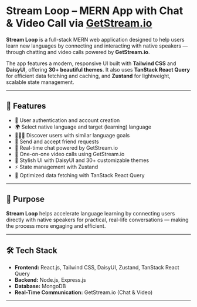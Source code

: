 # Stream Loop – MERN App with Chat & Video Call via [GetStream.io](https://getstream.io/)

**Stream Loop** is a full-stack MERN web application designed to help users learn new languages by connecting and interacting with native speakers — through chatting and video calls powered by **GetStream.io**.

The app features a modern, responsive UI built with **Tailwind CSS** and **DaisyUI**, offering **30+ beautiful themes**. It also uses **TanStack React Query** for efficient data fetching and caching, and **Zustand** for lightweight, scalable state management.

---

## 🌟 Features

- 🔐 User authentication and account creation
- 🌍 Select native language and target (learning) language
- 🧑‍🤝‍🧑 Discover users with similar language goals
- 🤝 Send and accept friend requests
- 💬 Real-time chat powered by GetStream.io
- 🎥 One-on-one video calls using GetStream.io
- 🎨 Stylish UI with DaisyUI and 30+ customizable themes
- ⚡ State management with Zustand
- 🚀 Optimized data fetching with TanStack React Query

---

## 🎯 Purpose

**Stream Loop** helps accelerate language learning by connecting users directly with native speakers for practical, real-life conversations — making the process more engaging and efficient.

---

## 🛠️ Tech Stack

- **Frontend:** React.js, Tailwind CSS, DaisyUI, Zustand, TanStack React Query
- **Backend:** Node.js, Express.js
- **Database:** MongoDB
- **Real-Time Communication:** GetStream.io (Chat & Video)

---